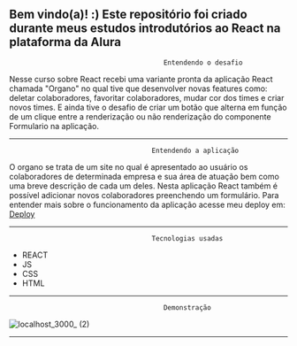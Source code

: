 <h2>
  Bem vindo(a)! :)
   Este repositório foi criado durante meus estudos introdutórios ao React na plataforma da Alura
</h2>

                                           Entendendo o desafio

  <div>
   Nesse curso sobre React recebi uma variante pronta da aplicação React chamada "Organo" no qual tive que desenvolver novas features como: deletar colaboradores, favoritar colaboradores, mudar cor dos times e criar novos times. E ainda tive o desafio de criar um botão que alterna em função de um clique entre a renderização ou não renderização do componente Formulario na aplicação.    
  </div>



----------------------------------------------------------------------------------------------------------------------------------------

                                        Entendendo a aplicação
<div>
  O organo se trata de um site no qual é apresentado ao usuário os colaboradores de determinada empresa e sua área de atuação bem como uma breve descrição de cada um deles. Nesta aplicação React também é possível adicionar novos colaboradores preenchendo um formulário. Para entender mais sobre o funcionamento da aplicação acesse meu deploy em: <a href="" target="_blank">Deploy</a>
</div>


  
----------------------------------------------------------------------------------------------------------------------------------------
                                        Tecnologias usadas 
* REACT
* JS
* CSS
* HTML


----------------------------------------------------------------------------------------------------------------------------------------
                                           Demonstração 

![localhost_3000_ (2)](https://github.com/ClaudiOmatheuuss/organo_new-features/assets/113804116/70e20953-a52e-4359-a8bc-f70b67793047)


----------------------------------------------------------------------------------------------------------------------------------------
